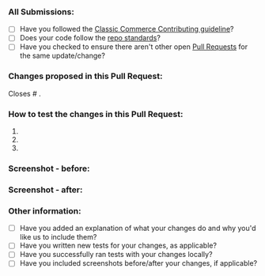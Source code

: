 ### All Submissions:

* [ ] Have you followed the [Classic Commerce Contributing guideline](https://github.com/ClassicPress-research/classic-commerce/blob/master/.github/CONTRIBUTING.md)?
* [ ] Does your code follow the [repo standards](https://make.wordpress.org/core/handbook/best-practices/coding-standards/)?
* [ ] Have you checked to ensure there aren't other open [Pull Requests](../../pulls) for the same update/change?

<!-- Mark completed items with an [x] -->

<!-- You can erase any parts of this template not applicable to your Pull Request. -->

### Changes proposed in this Pull Request:

<!-- Describe the changes made to this Pull Request, and the reason for such changes. -->

Closes # .

### How to test the changes in this Pull Request:

1.
2.
3.

### Screenshot - before:

<!-- Upload a screenshot(s) of the relevant section(s) of the UI before your changes. -->

### Screenshot - after:

<!-- Upload a screenshot(s) of the relevant section(s) of the UI after your changes. -->

### Other information:

* [ ] Have you added an explanation of what your changes do and why you'd like us to include them?
* [ ] Have you written new tests for your changes, as applicable?
* [ ] Have you successfully ran tests with your changes locally?
* [ ] Have you included screenshots before/after your changes, if applicable?

<!-- Mark completed items with an [x] -->
